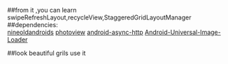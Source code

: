 ##from it ,you can learn swipeRefreshLayout,recycleView,StaggeredGridLayoutManager<br/>
##dependencies:<br/>
            [nineoldandroids](https://github.com/JakeWharton/NineOldAndroids)
            [photoview](https://github.com/chrisbanes/PhotoView)
            [android-async-http](https://github.com/loopj/android-async-http)
            [Android-Universal-Image-Loader](https://github.com/nostra13/Android-Universal-Image-Loader)

##look beautiful grils use it<br/>
